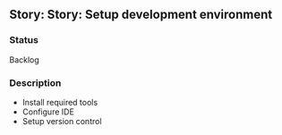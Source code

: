 ## Story: Story: Setup development environment

### Status

Backlog

### Description

- Install required tools
- Configure IDE
- Setup version control
